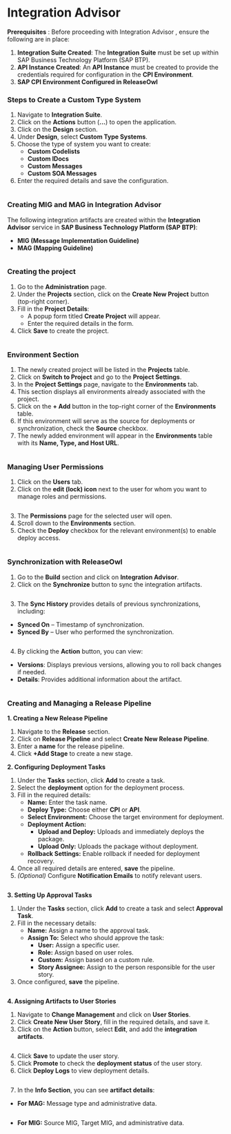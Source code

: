 # Integration Advisor

**Prerequisites** : Before proceeding with Integration Advisor , ensure the following are in place:

1. **Integration Suite Created**: The **Integration Suite** must be set up within SAP Business Technology Platform (SAP BTP).
2. **API Instance Created**: An **API Instance** must be created to provide the credentials required for configuration in the **CPI Environment**.
3. **SAP CPI Environment Configured in ReleaseOwl**

### **Steps to Create a Custom Type System**

1. Navigate to **Integration Suite**.
2. Click on the **Actions** button (**...**) to open the application.
3. Click on the **Design** section.
4. Under **Design**, select **Custom Type Systems**.
5. Choose the type of system you want to create:
   * **Custom Codelists**
   * **Custom IDocs**
   * **Custom Messages**
   * **Custom SOA Messages**
6. Enter the required details and save the configuration.

<figure><img src="../../../.gitbook/assets/image (67).png" alt=""><figcaption></figcaption></figure>

### **Creating MIG and MAG in Integration Advisor**

The following integration artifacts are created within the **Integration Advisor** service in **SAP Business Technology Platform (SAP BTP)**:

* **MIG (Message Implementation Guideline)**
* **MAG (Mapping Guideline)**

<figure><img src="../../../.gitbook/assets/image (61).png" alt=""><figcaption></figcaption></figure>

### **Creating the project**

1. Go to the **Administration** page.
2. Under the **Projects** section, click on the **Create New Project** button (top-right corner).
3. Fill in the **Project Details**:
   * A popup form titled **Create Project** will appear.
   * Enter the required details in the form.
4. Click **Save** to create the project.

<figure><img src="../../../.gitbook/assets/image (68).png" alt=""><figcaption></figcaption></figure>

### **Environment Section**

1. The newly created project will be listed in the **Projects** table.
2. Click on **Switch to Project** and go to the **Project Settings**.
3. In the **Project Settings** page, navigate to the **Environments** tab.
4. This section displays all environments already associated with the project.
5. Click on the **+ Add** button in the top-right corner of the **Environments** table.
6. If this environment will serve as the source for deployments or synchronization, check the **Source** checkbox.
7. The newly added environment will appear in the **Environments** table with its **Name, Type, and Host URL**.

<figure><img src="../../../.gitbook/assets/image (70).png" alt=""><figcaption></figcaption></figure>

### Managing User Permissions

1. Click on the **Users** tab.
2. Click on the **edit (lock) icon** next to the user for whom you want to manage roles and permissions.

<figure><img src="../../../.gitbook/assets/image (183).png" alt=""><figcaption></figcaption></figure>

3. The **Permissions** page for the selected user will open.
4. Scroll down to the **Environments** section.
5. Check the **Deploy** checkbox for the relevant environment(s) to enable deploy access.

<figure><img src="../../../.gitbook/assets/image (71).png" alt=""><figcaption></figcaption></figure>

### Synchronization with ReleaseOwl

1. Go to the **Build** section and click on **Integration Advisor**.
2. Click on the **Synchronize** button to sync the integration artifacts.

<figure><img src="../../../.gitbook/assets/image (73).png" alt=""><figcaption></figcaption></figure>

3. The **Sync History** provides details of previous synchronizations, including:

* **Synced On** – Timestamp of synchronization.
* **Synced By** – User who performed the synchronization.

<figure><img src="../../../.gitbook/assets/image (74).png" alt=""><figcaption></figcaption></figure>

4. By clicking the **Action** button, you can view:

* **Versions**: Displays previous versions, allowing you to roll back changes if needed.
* **Details**: Provides additional information about the artifact.

<figure><img src="../../../.gitbook/assets/image (64).png" alt=""><figcaption></figcaption></figure>

### **Creating and Managing a Release Pipeline**

**1. Creating a New Release Pipeline**

1. Navigate to the **Release** section.
2. Click on **Release Pipeline** and select **Create New Release Pipeline**.
3. Enter a **name** for the release pipeline.
4. Click **+Add Stage** to create a new stage.

**2. Configuring Deployment Tasks**

1. Under the **Tasks** section, click **Add** to create a task.
2. Select the **deployment** option for the deployment process.
3. Fill in the required details:
   * **Name:** Enter the task name.
   * **Deploy Type:** Choose either **CPI** or **API**.
   * **Select Environment:** Choose the target environment for deployment.
   * **Deployment Action:**
     * **Upload and Deploy:** Uploads and immediately deploys the package.
     * **Upload Only:** Uploads the package without deployment.
   * **Rollback Settings:** Enable rollback if needed for deployment recovery.
4. Once all required details are entered, **save** the pipeline.
5. _(Optional)_ Configure **Notification Emails** to notify relevant users.

<figure><img src="../../../.gitbook/assets/image (822).png" alt=""><figcaption></figcaption></figure>

**3. Setting Up Approval Tasks**

1. Under the **Tasks** section, click **Add** to create a task and select **Approval Task**.
2. Fill in the necessary details:
   * **Name:** Assign a name to the approval task.
   * **Assign To:** Select who should approve the task:
     * **User:** Assign a specific user.
     * **Role:** Assign based on user roles.
     * **Custom:** Assign based on a custom rule.
     * **Story Assignee:** Assign to the person responsible for the user story.
3. Once configured, **save** the pipeline.

<figure><img src="../../../.gitbook/assets/image (823).png" alt=""><figcaption></figcaption></figure>

**4. Assigning Artifacts to User Stories**

1. Navigate to **Change Management** and click on **User Stories**.
2. Click **Create New User Story**, fill in the required details, and save it.
3. Click on the **Action** button, select **Edit**, and add the **integration artifacts**.

<figure><img src="../../../.gitbook/assets/image (827).png" alt=""><figcaption></figcaption></figure>

4. Click **Save** to update the user story.
5. Click **Promote** to check the **deployment status** of the user story.
6. Click **Deploy Logs** to view deployment details.

<figure><img src="../../../.gitbook/assets/image (826).png" alt=""><figcaption></figcaption></figure>

7. In the **Info Section**, you can see **artifact details**:

* **For MAG:** Message type and administrative data.

<figure><img src="../../../.gitbook/assets/image (824).png" alt=""><figcaption></figcaption></figure>

* **For MIG:** Source MIG, Target MIG, and administrative data.

<figure><img src="../../../.gitbook/assets/image (825).png" alt=""><figcaption></figcaption></figure>



